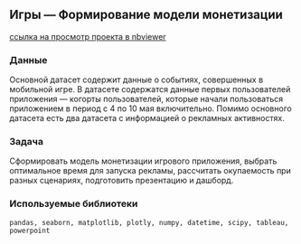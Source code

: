## Игры — Формирование модели монетизации
[ссылка на просмотр проекта в nbviewer](https://nbviewer.jupyter.org/github/NESDS/praktikum_yandex_projects/blob/main/2021_06_01.model_monetization/2021_06_01_model_monetization.ipynb)
### Данные
Основной датасет содержит данные о событиях, совершенных в мобильной игре.
В датасете содержатся данные первых пользователей приложения — когорты пользователей, которые начали пользоваться приложением в период с 4 по 10 мая включительно.
Помимо основного датасета есть два датасета с информацией о рекламных активностях.
### Задача
Сформировать модель монетизации игрового приложения, выбрать оптимальное время для запуска рекламы, рассчитать окупаемость при разных сценариях, подготовить презентацию и дашборд.
### Используемые библиотеки
``` pandas, seaborn, matplotlib, plotly, numpy, datetime, scipy, tableau, powerpoint ```
